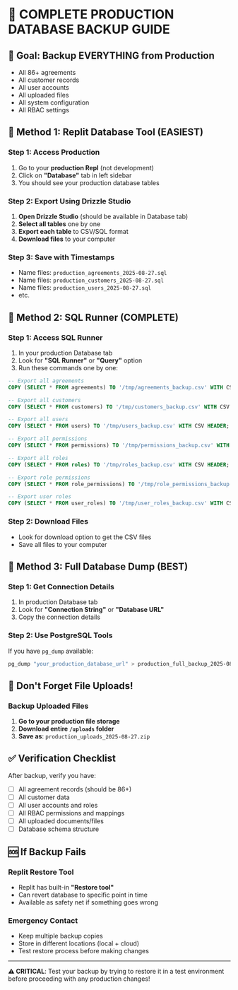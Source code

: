 # 🚨 COMPLETE PRODUCTION DATABASE BACKUP GUIDE

## 🎯 Goal: Backup EVERYTHING from Production
- All 86+ agreements
- All customer records
- All user accounts
- All uploaded files
- All system configuration
- All RBAC settings

## 🔄 Method 1: Replit Database Tool (EASIEST)

### Step 1: Access Production
1. Go to your **production Repl** (not development)
2. Click on **"Database"** tab in left sidebar
3. You should see your production database tables

### Step 2: Export Using Drizzle Studio
1. **Open Drizzle Studio** (should be available in Database tab)
2. **Select all tables** one by one
3. **Export each table** to CSV/SQL format
4. **Download files** to your computer

### Step 3: Save with Timestamps
- Name files: `production_agreements_2025-08-27.sql`
- Name files: `production_customers_2025-08-27.sql`
- Name files: `production_users_2025-08-27.sql`
- etc.

## 🔄 Method 2: SQL Runner (COMPLETE)

### Step 1: Access SQL Runner
1. In your production Database tab
2. Look for **"SQL Runner"** or **"Query"** option
3. Run these commands one by one:

```sql
-- Export all agreements
COPY (SELECT * FROM agreements) TO '/tmp/agreements_backup.csv' WITH CSV HEADER;

-- Export all customers  
COPY (SELECT * FROM customers) TO '/tmp/customers_backup.csv' WITH CSV HEADER;

-- Export all users
COPY (SELECT * FROM users) TO '/tmp/users_backup.csv' WITH CSV HEADER;

-- Export all permissions
COPY (SELECT * FROM permissions) TO '/tmp/permissions_backup.csv' WITH CSV HEADER;

-- Export all roles
COPY (SELECT * FROM roles) TO '/tmp/roles_backup.csv' WITH CSV HEADER;

-- Export role permissions
COPY (SELECT * FROM role_permissions) TO '/tmp/role_permissions_backup.csv' WITH CSV HEADER;

-- Export user roles
COPY (SELECT * FROM user_roles) TO '/tmp/user_roles_backup.csv' WITH CSV HEADER;
```

### Step 2: Download Files
- Look for download option to get the CSV files
- Save all files to your computer

## 🔄 Method 3: Full Database Dump (BEST)

### Step 1: Get Connection Details
1. In production Database tab
2. Look for **"Connection String"** or **"Database URL"**
3. Copy the connection details

### Step 2: Use PostgreSQL Tools
If you have `pg_dump` available:
```bash
pg_dump "your_production_database_url" > production_full_backup_2025-08-27.sql
```

## 📁 Don't Forget File Uploads!

### Backup Uploaded Files
1. **Go to your production file storage**
2. **Download entire `/uploads` folder**
3. **Save as**: `production_uploads_2025-08-27.zip`

## ✅ Verification Checklist

After backup, verify you have:
- [ ] All agreement records (should be 86+)
- [ ] All customer data
- [ ] All user accounts and roles
- [ ] All RBAC permissions and mappings
- [ ] All uploaded documents/files
- [ ] Database schema structure

## 🆘 If Backup Fails

### Replit Restore Tool
- Replit has built-in **"Restore tool"**
- Can revert database to specific point in time
- Available as safety net if something goes wrong

### Emergency Contact
- Keep multiple backup copies
- Store in different locations (local + cloud)
- Test restore process before making changes

---

**⚠️ CRITICAL**: Test your backup by trying to restore it in a test environment before proceeding with any production changes!